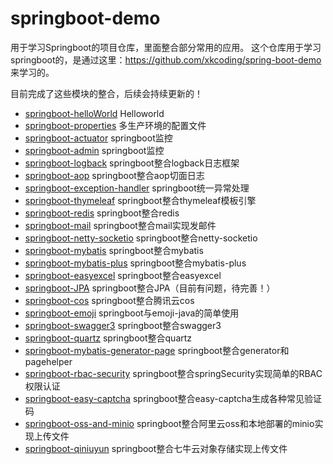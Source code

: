 # springboot-demo
用于学习Springboot的项目仓库，里面整合部分常用的应用。
这个仓库用于学习springboot的，是通过这里：https://github.com/xkcoding/spring-boot-demo 来学习的。

目前完成了这些模块的整合，后续会持续更新的！

- [springboot-helloWorld](/demo-01-hello/)  Helloworld
- [springboot-properties](/demo-02-properties/)  多生产环境的配置文件
- [springboot-actuator](/demo-03-actuator/)  springboot监控
- [springboot-admin](/demo-04-admin/)  springboot监控
- [springboot-logback](/demo-05-logback/)  springboot整合logback日志框架
- [springboot-aop](/demo-06-aop/)  springboot整合aop切面日志
- [springboot-exception-handler](/demo-07-exception-handler/)  springboot统一异常处理
- [springboot-thymeleaf](/demo-08-thymeleaf/)  springboot整合thymeleaf模板引擎
- [springboot-redis](/demo-09-redis/)  springboot整合redis
- [springboot-mail](/demo-10-mail/) springboot整合mail实现发邮件
- [springboot-netty-socketio](/demo-11-nettysocketio/)  springboot整合netty-socketio
- [springboot-mybatis](/demo-12-mybatis/)  springboot整合mybatis
- [springboot-mybatis-plus](/demo-12-mybatis/)  springboot整合mybatis-plus
- [springboot-easyexcel](/demo-14-easyexcel/)  springboot整合easyexcel
- [springboot-JPA](/demo-15-JPA/)  springboot整合JPA（目前有问题，待完善！）
- [springboot-cos](/demo-16-cos) springboot整合腾讯云cos
- [springboot-emoji](/demo-17-emoji) springboot与emoji-java的简单使用
- [springboot-swagger3](/demo-18-swagger) springboot整合swagger3
- [springboot-quartz](/demo-20-quartz) springboot整合quartz
- [springboot-mybatis-generator-page](/demo-21-mybatis-generator-page) springboot整合generator和pagehelper
- [springboot-rbac-security](/demo-22-rbac-security) springboot整合springSecurity实现简单的RBAC权限认证
- [springboot-easy-captcha](/demo-23-captcha) springboot整合easy-captcha生成各种常见验证码
- [springboot-oss-and-minio](/demo-25-oos-and-minio) springboot整合阿里云oss和本地部署的minio实现上传文件
- [springboot-qiniuyun](/demo-25-qiniuyun) springboot整合七牛云对象存储实现上传文件
